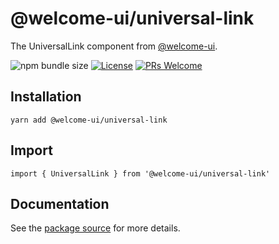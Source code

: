 # @welcome-ui/universal-link

The UniversalLink component from [@welcome-ui](https://welcome-ui.com).

![npm bundle size](https://img.shields.io/bundlephobia/minzip/@welcome-ui/universal-link) [![License](https://img.shields.io/npm/l/welcome-ui.svg)](https://github.com/WTTJ/welcome-ui/blob/main/LICENSE) [![PRs Welcome](https://img.shields.io/badge/PRs-welcome-mediumspringgreen.svg)](ttps://github.com/WTTJ/welcome-ui/blob/main/CONTRIBUTING.mdx)

## Installation

    yarn add @welcome-ui/universal-link

## Import

    import { UniversalLink } from '@welcome-ui/universal-link'

## Documentation

See the [package source](https://github.com/WTTJ/welcome-ui/tree/main/packages/UniversalLink) for more details.
